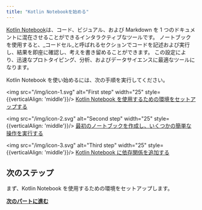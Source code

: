 ```yaml
---
title: "Kotlin Notebookを始める"
---
```

[Kotlin Notebook](kotlin-notebook-overview)は、コード、ビジュアル、および Markdown を 1 つのドキュメントに混在させることができるインタラクティブなツールです。
ノートブックを使用すると、_コードセル_と呼ばれるセクションでコードを記述および実行し、結果を即座に確認し、考えを書き留めることができます。
この設定により、迅速なプロトタイピング、分析、およびデータサイエンスに最適なツールになります。

Kotlin Notebook を使い始めるには、次の手順を実行してください。

<img src="/img/icon-1.svg" alt="First step" width="25" style={{verticalAlign: 'middle'}}/> [Kotlin Notebook を使用するための環境をセットアップする](kotlin-notebook-set-up-env)

<img src="/img/icon-2.svg" alt="Second step" width="25" style={{verticalAlign: 'middle'}}/> [最初のノートブックを作成し、いくつかの簡単な操作を実行する](kotlin-notebook-create)

<img src="/img/icon-3.svg" alt="Third step" width="25" style={{verticalAlign: 'middle'}}/> [Kotlin Notebook に依存関係を追加する](kotlin-notebook-add-dependencies)

## 次のステップ

まず、Kotlin Notebook を使用するための環境をセットアップします。

**[次のパートに進む](kotlin-notebook-set-up-env)**
